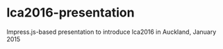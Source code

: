 lca2016-presentation
====================

Impress.js-based presentation to introduce lca2016 in Auckland, January 2015
